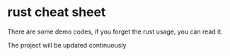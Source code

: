 # rust cheat sheet
There are some demo codes, if you forget the rust usage, you can read it.

The project will be updated continuously